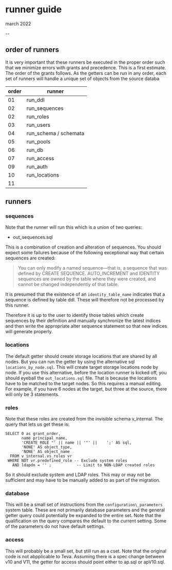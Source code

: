 # runner guide
march 2022

--



## order of runners

It is very important that these runners be executed in the proper order such that we minimize errors with grants and precedence. This is a first estimate. The order of the grants follows. As the getters can be run in any order, each set of runners will handle a unique set of objects from the source databa


order  | runner 
------ | ----
01  | run_ddl
02  | run_sequences
02  | run_roles    
03  | run_users
04  | run_schema / schemata
05  | run_pools
06  | run_db
07  | run_access
09  | run_auth
10  | run_locations
11  |




## runners

### sequences

Note that the runner will run this which is a union of two queries:
- out_sequences.sql

This is a combination of creation and alteration of sequences. You should expect some failures because of the following exceptional way that certain sequences are created:


<blockquote>You can only modify a named sequence—that is, a sequence that was defined by CREATE SEQUENCE. AUTO_INCREMENT and IDENTITY sequences are owned by the table where they were created, and cannot be changed independently of that table.</blockquote>

It is presumed that the existence of an `identity_table_name` indicates that a sequence is defined by table ddl. These will therefore not be processed by this runner. 

Therefore it is up to the user to identify those tables which create sequences by their definition and manually synchronize the latest indices and then write the appropriate alter sequence statement so that new indices will generate properly.

### locations

The default getter should create storage locations that are shared by all nodes. But you can run the getter by using the alternative sql `locations_by_node.sql`. This will create target storage locations node by node. If you use this alternative, before the location runner is kicked off, you should eyeball the `out_locations.sql` file. That is because the locations have to be matched to the target nodes. So this requires a manual editing. For example, if you have 6 nodes at the target, but three at the source, there will only be 3 statements.  

### roles
Note that these roles are created from the invisible schema v_internal. The query that lets us get these is:
```
SELECT 0 as grant_order,
       name principal_name,
       'CREATE ROLE "' || name || '"' ||    ';' AS sql,
       'NONE' AS object_type,
       'NONE' AS object_name
  FROM v_internal.vs_roles vr
 WHERE NOT vr.predefined_role -- Exclude system roles
   AND ldapdn = '' ;           -- Limit to NON-LDAP created roles
```

So it should exclude system and LDAP roles. This may or may not be sufficient and may have to be manually added to as part of the migration. 

### database
This will be a small set of instructions from the `configuration\_parameters` system table. These are not primarily database parameters and the general getter query could potentially be expanded to the entire set. Note that the qualification on the query compares the default to the current setting. Some of the parameters do not have default settings.

### access
This will probably be a small set, but still run as a cset. Note that the original code is not abpplicable to Teva. Assuming there is a spec change between v10 and V11, the getter for access should point either to ap.sql or apV10.sql.


